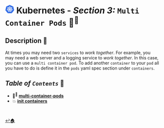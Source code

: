 # <img src="../assets/img/k8s.png" width="30px"> **Kubernetes** - ***Section 3:*** `Multi Container Pods` 🐳<sup>🐳</sup>

## **Description** 👀

At times you may need two `services` to *work together*. For example, you may need a web server and a logging service to *work together*. In this case, you can use a `multi container pod`. To add another `container` to your `pod` all you have to do is define it in the `pods` yaml spec section under `containers`.

## ***Table*** *of* ***`Contents`*** 📜

* 🐳<sup>🐳</sup> [**multi-container-pods**](17-multi-container-pods/README.md)
* 💥 [**init containers**](18-init-containers/README.md)

<br />



[↩️🏠](../README.md)

